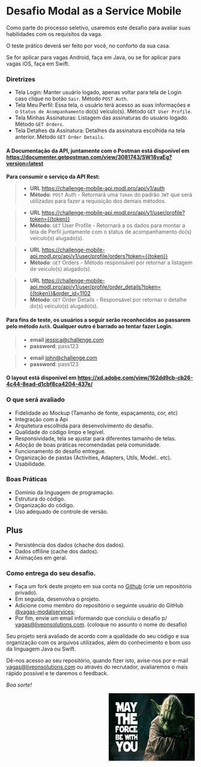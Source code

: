 # Desafio Modal as a Service Mobile

Como parte do processo seletivo, usaremos este desafio para avaliar suas habilidades com os requisitos da vaga.

O teste prático deverá ser feito por você, no conforto da sua casa.

Se for aplicar para vagas Android, faça em Java, ou se for aplicar para vagas iOS, faça em Swift.

### Diretrizes

- Tela Login: Manter usuário logado, apenas voltar para tela de Login caso clique no botão `Sair`. Método `POST Auth`.
- Tela Meu Perfil: Essa tela, o usuário terá acesso as suas informações e o `Status de Acompanhamento` do(s) veículo(s). Método `GET User Profile`.
- Tela Minhas Assinaturas: Listagem das assinaturas do usuário logado. Método `GET Orders`.
- Tela Detahes da Assinatura: Detalhes da assinatura escolhida na tela anterior. Método `GET Order Details`.

#### A Documentação da API, juntamente com o Postman está disponível em https://documenter.getpostman.com/view/3081743/SW18vaEg?version=latest

**Para consumir o serviço da API Rest:**

> - **URL** https://challenge-mobile-api.modl.pro/api/v1/auth
> - **Método**: `POST` Auth - Retornará uma `Token` do padrão `JWT` que será utilizadas para fazer a requisição dos demais métodos.

> - **URL** https://challenge-mobile-api.modl.pro/api/v1/user/profile?token={{token}}
> - **Método**: `GET` User Profile - Retornará a os dados para montar a tela de Perfil juntamente com o status de acompanhamento do(s) veículo(s) alugado(s).

> - **URL** https://challenge-mobile-api.modl.pro/api/v1/user/profile/orders?token={{token}}
> - **Método**: `GET` Orders - Método responsável por retornar a listagem de veículo(s) alugado(s).

> - **URL** https://challenge-mobile-api.modl.pro/api/v1/user/profile/order_details?token={{token}}&order_id=1102
> - **Método**: `GET` Order Details - Responsável por retornar o detalhe do(s) veículo(s) alugado(s).

#### Para fins de teste, os usuários a seguir serão reconhecidos ao passarem pelo método `Auth`. Qualquer outro é barrado ao tentar fazer Login.

> - **email** jessica@challenge.com
> - **password**: pass123

> - **email** john@challenge.com
> - **password**: pass123

#### O layout está disponível em https://xd.adobe.com/view/162dd9cb-cb26-4c44-8ead-d1cbf8ca4204-437e/

### O que será avaliado

- Fidelidade ao Mockup (Tamanho de fonte, espaçamento, cor, etc)
- Integração com a Api
- Arquitetura escolhida para desenvolvimento do desafio.
- Qualidade do código limpo e legível.
- Responsividade, tela se ajustar para diferentes tamanho de telas.
- Adoção de boas práticas recomendadas pela comunidade.
- Funcionamento do desafio entregue.
- Organização de pastas (Activities, Adapters, Utils, Model.. etc).
- Usabilidade.

### Boas Práticas

- Domínio da linguagem de programação.
- Estrutura do código.
- Organização do código.
- Uso adequado de controle de versão.

## Plus

- Persistência dos dados (chache dos dados).
- Dados offiline (cache dos dados).
- Animações em geral.


### Como entrega do seu desafio.

- Faça um fork deste projeto em sua conta no [Github](https://github.com/join) (crie um repositório privado). 
- Em seguida, desenvolva o projeto. 
- Adicione como membro do repositório o seguinte usuário do GitHub [@vagas-modalservices](https://github.com/vagas-modalservices);
- Por fim, envie um email informando que concluiu o desafio p/ [vagas@liveonsolutions.com](mailto:vagas@liveonsolutions.com). (coloque no assunto o nome do desafio)

Seu projeto será avaliado de acordo com a qualidade do seu código e sua organização com os arquivos utilizados, além do conhecimento e bom uso da linguagem Java ou Swift.

Dê-nos acesso ao seu repositório, quando fizer isto, avise-nos por e-mail vagas@liveonsolutions.com ou através do recrutador, avaliaremos o mais rápido possível e te daremos o feedback.

_Boa sorte!_

<a target='_blank'><img align="right" class='header-img' width=230px height=180px src='https://raw.githubusercontent.com/LiveOnSolutions/challenge-android/master/assets/yoda.png' /></a>
